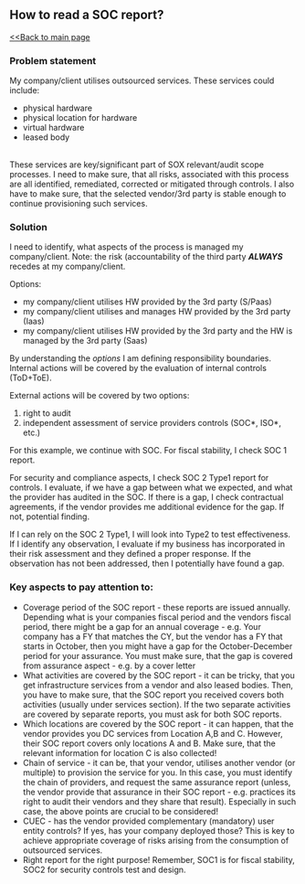## How to read a SOC report?

[<<Back to main page](index.md)

### Problem statement
My company/client utilises outsourced services.
These services could include:
- physical hardware
- physical location for hardware
- virtual hardware
- leased body
<br />
These services are key/significant part of SOX relevant/audit scope processes.
I need to make sure, that all risks, associated with this process are all identified, remediated, corrected or mitigated through controls.
I also have to make sure, that the selected vendor/3rd party is stable enough to continue provisioning such services.

### Solution
I need to identify, what aspects of the process is managed my company/client.
Note: the risk (accountability of the third party ***ALWAYS*** recedes at my company/client.

Options:
- my company/client utilises HW provided by the 3rd party (S/Paas)
- my company/client utilises and manages HW provided by the 3rd party (Iaas)
- my company/client utilises HW provided by the 3rd party and the HW is managed by the 3rd party (Saas)

By understanding the *options* I am defining responsibility boundaries.
Internal actions will be covered by the evaluation of internal controls (ToD+ToE).

External actions will be covered by two options:
1. right to audit
2. independent assessment of service providers controls (SOC*, ISO*, etc.)

For this example, we continue with SOC.
For fiscal stability, I check SOC 1 report.

For security and compliance aspects, I check SOC 2 Type1 report for controls. I evaluate, if we have a gap between what we expected, and what the provider has audited in the SOC. If there is a gap, I check contractual agreements, if the vendor provides me additional evidence for the gap. If not, potential finding.

If I can rely on the SOC 2 Type1, I will look into Type2 to test effectiveness.
If I identify any observation, I evaluate if my business has incorporated in their risk assessment and they defined a proper response. If the observation has not been addressed, then I potentially have found a gap.

### Key aspects to pay attention to:
- Coverage period of the SOC report - these reports are issued annually. Depending what is your companies fiscal period and the vendors fiscal period, there might be a gap for an annual coverage - e.g. Your company has a FY that matches the CY, but the vendor has a FY that starts in October, then you might have a gap for the October-December period for your assurance. You must make sure, that the gap is covered from assurance aspect - e.g. by a cover letter
- What activities are covered by the SOC report - it can be tricky, that you get infrastructure services from a vendor and also leased bodies. Then, you have to make sure, that the SOC report you received covers both activities (usually under services section). If the two separate activities are covered by separate reports, you must ask for both SOC reports.
- Which locations are covered by the SOC report - it can happen, that the vendor provides you DC services from Location A,B and C. However, their SOC report covers only locations A and B. Make sure, that the relevant information for location C is also collected!
- Chain of service - it can be, that your vendor, utilises another vendor (or multiple) to provision the service for you. In this case, you must identify the chain of providers, and request the same assurance report (unless, the vendor provide that assurance in their SOC report - e.g. practices its right to audit their vendors and they share that result). Especially in such case, the above points are crucial to be considered!
- CUEC - has the vendor provided complementary (mandatory) user entity controls? If yes, has your company deployed those? This is key to achieve appropriate coverage of risks arising from the consumption of outsourced services.
- Right report for the right purpose! Remember, SOC1 is for fiscal stability, SOC2 for security controls test and design.
